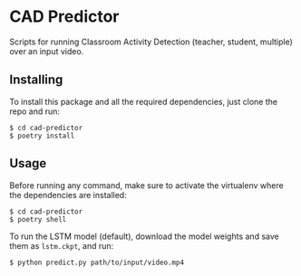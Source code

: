 # CAD Predictor
Scripts for running Classroom Activity Detection (teacher, student, multiple) over an input video.

## Installing

To install this package and all the required dependencies, just clone the repo and run:

```shell
$ cd cad-predictor
$ poetry install
```

## Usage

Before running any command, make sure to activate the virtualenv where the dependencies are installed:

```shell
$ cd cad-predictor
$ poetry shell
```

To run the LSTM model (default), download the model weights and save them as `lstm.ckpt`, and run:

```shell
$ python predict.py path/to/input/video.mp4
```

